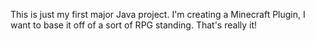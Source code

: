 This is just my first major Java project. I'm creating a Minecraft Plugin, I want to base it off of a sort of RPG standing. That's really it!
